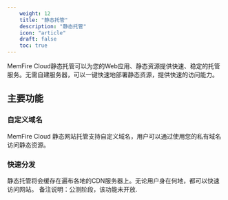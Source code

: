 ```yaml
---
    weight: 12
    title: "静态托管"
    description: "静态托管"
    icon: "article"
    draft: false
    toc: true
---
```


MemFire Cloud静态托管可以为您的Web应用、静态资源提供快速、稳定的托管服务。无需自建服务器，可以一键快速地部署静态资源，提供快速的访问能力。


## 主要功能

### 自定义域名

MemFire Cloud 静态网站托管支持自定义域名，用户可以通过使用您的私有域名访问静态资源。

### 快速分发

静态托管将会缓存在遍布各地的CDN服务器上。无论用户身在何地，都可以快速访问网站。
备注说明：公测阶段，该功能未开放.






